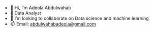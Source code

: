 - 👋 Hi, I’m Adeola Abdulwahab
- 👀 Data Analyst
- 💞️ I’m looking to collaborate on Data science and machine learning
- 📫 Email: abdulwahabadeola@gmail.com

<!---
deola-dev/deola-dev is a ✨ special ✨ repository because its `README.md` (this file) appears on your GitHub profile.
You can click the Preview link to take a look at your changes.
--->

